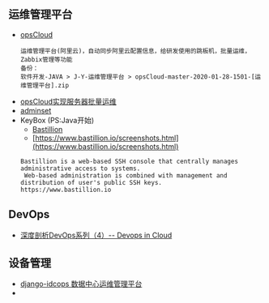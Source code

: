 ## 运维管理平台
- [opsCloud](https://github.com/ixrjog/opsCloud)
    ```
    运维管理平台(阿里云)，自动同步阿里云配置信息，给研发使用的跳板机，批量运维，Zabbix管理等功能
    备份：
    软件开发-JAVA > J-Y-运维管理平台 > opsCloud-master-2020-01-28-1501-[运维管理平台].zip
    ```
- [opsCloud实现服务器批量运维](https://blog.csdn.net/q80327044/article/details/80436867)
- [adminset](https://github.com/guohongze/adminset)
- KeyBox (PS:Java开始)
    - [Bastillion](https://github.com/bastillion-io/Bastillion)
    - [https://www.bastillion.io/screenshots.html](https://www.bastillion.io/screenshots.html)
    ```
    Bastillion is a web-based SSH console that centrally manages administrative access to systems.
     Web-based administration is combined with management and distribution of user's public SSH keys. 
    https://www.bastillion.io
    ```

## DevOps
- [深度剖析DevOps系列（4）-- Devops in Cloud](https://www.jianshu.com/p/857379ea90bf)


## 设备管理
- [django-idcops 数据中心运维管理平台](https://www.iloxp.com/archive/10/)
- []()
